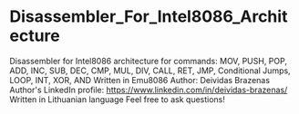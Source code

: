 # Disassembler_For_Intel8086_Architecture
Disassembler for Intel8086 architecture for commands: MOV, PUSH, POP, ADD, INC, SUB, DEC, CMP, MUL, DIV, CALL, RET, JMP, Conditional Jumps, LOOP, INT, XOR, AND
Written in Emu8086
Author: Deividas Brazenas
Author's LinkedIn profile: https://www.linkedin.com/in/deividas-brazenas/
Written in Lithuanian language
Feel free to ask questions!
